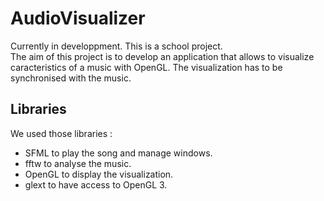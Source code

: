 # AudioVisualizer

Currently in developpment. This is a school project. 
<br />
The aim of this project is to develop an application that allows to visualize caracteristics of a music with OpenGL. The visualization has to be synchronised with the music.

## Libraries

We used those libraries : 
  - SFML to play the song and manage windows.
  - fftw to analyse the music.
  - OpenGL to display the visualization.
  - glext to have access to OpenGL 3.
